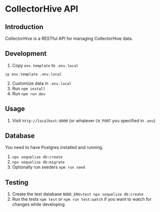 # CollectorHive API

## Introduction

CollectorHive is a RESTful API for managing CollectorHive data.

## Development

1. Copy `env.template` to `.env.local`

```
cp env.template .env.local
```

2. Customize data in `.env.local`
3. Run `npm install`
4. Run `npm run dev`

## Usage

1. Visit `http://localhost:8000` (or whatever `CH_PORT` you specified in `.env`)

## Database

You need to have Postgres installed and running.

1. `npx sequelize db:create`
2. `npx sequelize db:migrate`
3. Optionally run seeders `npm run seed`

## Testing

1. Create the test database `NODE_ENV=test npx sequelize db:create`
2. Run the tests `npm test` or `npm run test:watch` if you want to watch for changes while developing
